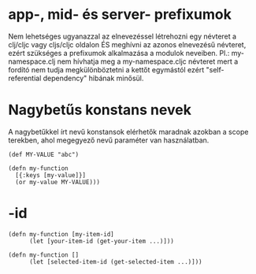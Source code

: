 
# app-, mid- és server- prefixumok

Nem lehetséges ugyanazzal az elnevezéssel létrehozni egy névteret a clj/cljc vagy cljs/cljc oldalon
ÉS meghívni az azonos elnevezésű névteret, ezért szükséges a prefixumok alkalmazása a modulok neveiben.
Pl.:
my-namespace.clj nem hívhatja meg a my-namespace.cljc névteret mert a fordító nem tudja megkülönböztetni
a kettőt egymástól ezért "self-referential dependency" hibának minősül.



# Nagybetűs konstans nevek

A nagybetűkkel írt nevű konstansok elérhetők maradnak azokban a scope terekben, ahol megegyező
nevű paraméter van használatban.

```
(def MY-VALUE "abc")

(defn my-function
  [{:keys [my-value]}]
  (or my-value MY-VALUE)))
```


# -id

```
(defn my-function [my-item-id]
      (let [your-item-id (get-your-item ...)]))
```

```      
(defn my-function []
      (let [selected-item-id (get-selected-item ...)]))      
```
